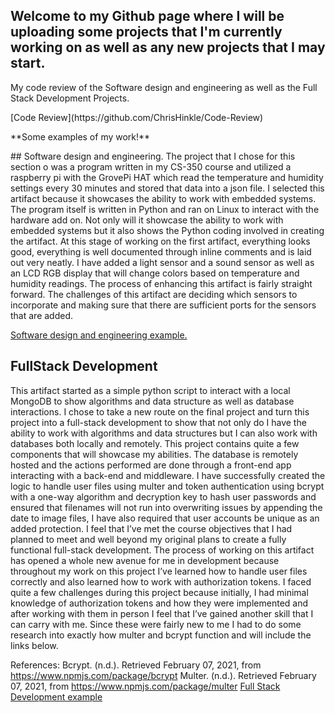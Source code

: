 ## Welcome to my Github page where I will be uploading some projects that I'm currently working on as well as any new projects that I may start.

<p>My code review of the Software design and engineering as well as the Full Stack Development Projects.</p>
[Code Review](https://github.com/ChrisHinkle/Code-Review)

<p> **Some examples of my work!**</p>
## Software design and engineering.
The project that I chose for this section o was a program written in my CS-350 course and utilized a raspberry pi with the GrovePi HAT which read the temperature and humidity settings every 30 minutes and stored that data into a json file. I selected this artifact because it showcases the ability to work with embedded systems. The program itself is written in Python and ran on Linux to interact with the hardware add on. Not only will it showcase the ability to work with embedded systems but it also shows the Python coding involved in creating the artifact. At this stage of working on the first artifact, everything looks good, everything is well documented through inline comments and is laid out very neatly. I have added a light sensor and a sound sensor as well as an LCD RGB display that will change colors based on temperature and humidity readings. The process of enhancing this artifact is fairly straight forward. The challenges of this artifact are deciding which sensors to incorporate and making sure that there are sufficient ports for the sensors that are added.



[Software design and engineering example.](https://github.com/ChrisHinkle/Software-Design-and-Engineering)

## FullStack Development
This artifact started as a simple python script to interact with a local MongoDB to show algorithms and data structure as well as database interactions. I chose to take a new route on the final project and turn this project into a full-stack development to show that not only do I have the ability to work with algorithms and data structures but I can also work with databases both locally and remotely. This project contains quite a few components that will showcase my abilities. The database is remotely hosted and the actions performed are done through a front-end app interacting with a back-end and middleware. I have successfully created the logic to handle user files using multer and token authentication using bcrypt with a one-way algorithm and decryption key to hash user passwords and ensured that filenames will not run into overwriting issues by appending the date to image files, I have also required that user accounts be unique as an added protection. I feel that I’ve met the course objectives that I had planned to meet and well beyond my original plans to create a fully functional full-stack development.
The process of working on this artifact has opened a whole new avenue for me in development because throughout my work on this project I’ve learned how to handle user files correctly and also learned how to work with authorization tokens. I faced quite a few challenges during this project because initially, I had minimal knowledge of authorization tokens and how they were implemented and after working with them in person I feel that I’ve gained another skill that I can carry with me. Since these were fairly new to me I had to do some research into exactly how multer and bcrypt function and will include the links below.




References:
Bcrypt. (n.d.). Retrieved February 07, 2021, from https://www.npmjs.com/package/bcrypt
Multer. (n.d.). Retrieved February 07, 2021, from https://www.npmjs.com/package/multer
[Full Stack Development example](https://github.com/ChrisHinkle/FullStack-Development/tree/main/Christopher%20Hinkle%20Milestone%20Four)

